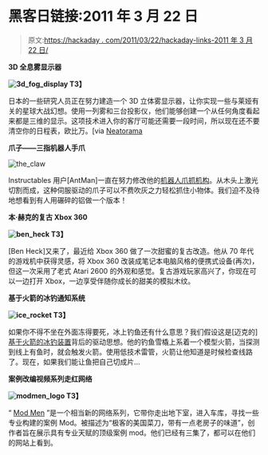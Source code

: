 # 黑客日链接:2011 年 3 月 22 日

> 原文:[https://hackaday . com/2011/03/22/hackaday-links-2011 年 3 月 22 日/](https://hackaday.com/2011/03/22/hackaday-links-march-22-2011/)

**3D 全息雾显示器**

**![3d_fog_display](../Images/cd37a0084a91719c6346b359250c1ddf.png "3d_fog_display")
T3】**

日本的一些研究人员正在努力建造一个 3D 立体雾显示器，让你实现一些与莱娅有关的星球大战幻想。使用一列雾和三台投影仪，他们能够创建一个从任何角度看起来都是三维的显示。这项技术进入你的客厅可能还需要一段时间，所以现在还不要清空你的日程表，欧比万。[via [Neatorama](http://www.neatorama.com/2011/03/20/3d-fog-holograph/)

**爪子——三指机器人手爪**

![the_claw](../Images/414aaaa87a42912cf3f68828d1f8ba66.png "the_claw")

Instructables 用户[AntMan]一直在努力修改他的[机器人爪抓机构](http://www.instructables.com/id/The-Claw-1/)。从木头上激光切割而成，这种伺服驱动的爪子可以不费吹灰之力轻松抓住小物体。我们迫不及待地想看到有人用碾碎的铝做一个版本！

**本·赫克的复古 Xbox 360**

**![ben_heck](../Images/042106060604938d485068f57e9ee8f6.png "ben_heck")
T3】**

[Ben Heck]又来了，最近给 Xbox 360 做了一次甜蜜的复古改造。他从 70 年代的游戏机中获得灵感，将 Xbox 360 改装成笔记本电脑风格的便携式设备(再次)，但这一次采用了老式 Atari 2600 的外观和感觉。复古游戏玩家高兴了，你现在可以一边打开 Xbox，一边享受伴随你成长的甜美的模拟木纹。

**基于火箭的冰钓通知系统**

**![ice_rocket](../Images/0c34563d2c1ee95bc5c867d0365ae1f1.png "ice_rocket")
T3】**

如果你不得不坐在外面冻得要死，冰上钓鱼还有什么意思？我们假设这是[迈克的][基于火箭的冰钓装置](http://fromthedeskofthemayor.blogspot.com/2011/02/my-rocket-wielding-blast-off-ice.html)背后的驱动思想。他的钓鱼雪橇上系着一个模型火箭，当探测到线上有鱼时，就会触发火箭。使用低技术雷管，火箭让他知道是时候检查线路了。现在，如果我们能让鱼把自己切成片…

**案例改编视频系列走红网络**

**![modmen_logo](../Images/773341307475050ef848c9c09ee96da0.png "modmen_logo")
T3】**

“ [Mod Men](http://www.modmenshow.com/) ”是一个相当新的网络系列，它带你走出地下室，进入车库，寻找一些专业构建的案例 Mod。被描述为“极客的美国菜刀，带有一点老房子的味道”，创作者旨在展示具有专业天赋的顶级案例 mod。他们已经有三集了，都可以在他们的网站上看到。